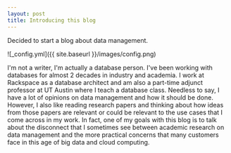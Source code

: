 ```yaml
---
layout: post
title: Introducing this blog
---
```


Decided to start a blog about data management. 

![_config.yml]({{ site.baseurl }}/images/config.png)

I'm not a writer, I'm actually a database person. I've been working with databases for almost 2 decades in industry and academia. I work at Rackspace as a database architect and am also a part-time adjunct professor at UT Austin where I teach a database class. Needless to say, I have a lot of opinions on data management and how it should be done. However, I also like reading research papers and thinking about how ideas from those papers are relevant or could be relevant to the use cases that I come across in my work. In fact, one of my goals with this blog is to talk about the disconnect that I sometimes see between academic research on data management and the more practical concerns that many customers face in this age of big data and cloud computing. 